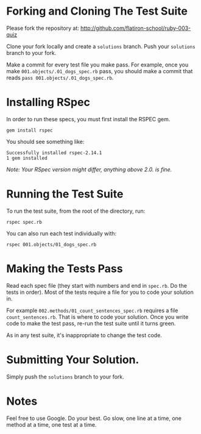 # Forking and Cloning The Test Suite

Please fork the repository at:
http://github.com/flatiron-school/ruby-003-quiz

Clone your fork locally and create a `solutions` branch.
Push your `solutions` branch to your fork.

Make a commit for every test file you make pass. For example,
once you make `001.objects/.01_dogs_spec.rb` pass, you should make 
a commit that reads `pass 001.objects/.01_dogs_spec.rb`.

# Installing RSpec

In order to run these specs, you must first install the RSPEC gem.

```
gem install rspec
```

You should see something like:

```
Successfully installed rspec-2.14.1
1 gem installed
```

*Note: Your RSpec version might differ, anything above 2.0. is fine.*

# Running the Test Suite

To run the test suite, from the root of the directory, run:

```
rspec spec.rb
```

You can also run each test individually with:

```
rspec 001.objects/01_dogs_spec.rb
```

# Making the Tests Pass

Read each spec file (they start with numbers and end in `spec.rb`. 
Do the tests in order). Most of the tests require a file for you to 
code your solution in.

For example `002.methods/01_count_sentences_spec.rb` requires a file
`count_sentences.rb`. That is where to code your solution. Once you write 
code to make the test pass, re-run the test suite until it turns
green.

As in any test suite, it's inappropriate to change the test code.

# Submitting Your Solution.

Simply push the `solutions` branch to your fork.

# Notes

Feel free to use Google. Do your best. Go slow, one line at a time,
one method at a time, one test at a time.